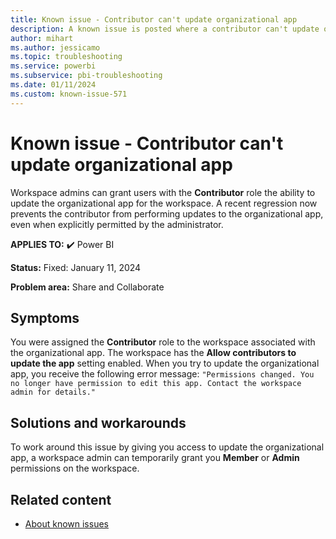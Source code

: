 ```yaml
---
title: Known issue - Contributor can't update organizational app
description: A known issue is posted where a contributor can't update organizational app
author: mihart
ms.author: jessicamo
ms.topic: troubleshooting
ms.service: powerbi
ms.subservice: pbi-troubleshooting
ms.date: 01/11/2024
ms.custom: known-issue-571
---
```


# Known issue - Contributor can't update organizational app

Workspace admins can grant users with the **Contributor** role the ability to update the organizational app for the workspace.  A recent regression now prevents the contributor from performing updates to the organizational app, even when explicitly permitted by the administrator.

**APPLIES TO:** ✔️ Power BI

**Status:** Fixed: January 11, 2024

**Problem area:** Share and Collaborate

## Symptoms

You were assigned the **Contributor** role to the workspace associated with the organizational app. The workspace has the **Allow contributors to update the app** setting enabled. When you try to update the organizational app, you receive the following error message: `"Permissions changed. You no longer have permission to edit this app. Contact the workspace admin for details."`

## Solutions and workarounds

To work around this issue by giving you access to update the organizational app, a workspace admin can temporarily grant you **Member** or **Admin** permissions on the workspace.

## Related content

- [About known issues](/power-bi/troubleshoot/known-issues/power-bi-known-issues)
